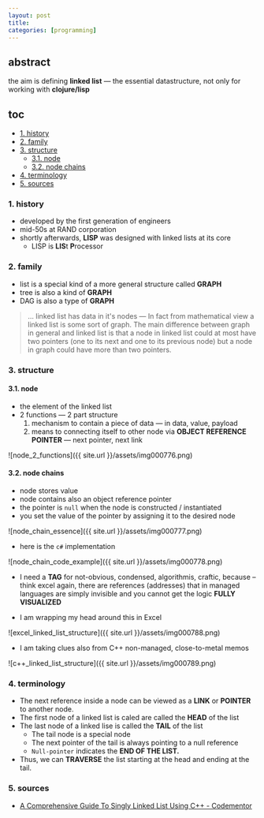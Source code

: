 ```yaml
---
layout: post
title:
categories: [programming]
---
```

## abstract

the aim is defining **linked list** — the essential datastructure, not only for working with **clojure/lisp**

## toc
<!-- TOC -->

- [1. history](#1-history)
- [2. family](#2-family)
- [3. structure](#3-structure)
    - [3.1. node](#31-node)
    - [3.2. node chains](#32-node-chains)
- [4. terminology](#4-terminology)
- [5. sources](#5-sources)

<!-- /TOC -->


### 1. history
* developed by the first generation of engineers
* mid-50s at RAND corporation
* shortly afterwards, **LISP** was designed with linked lists at its core
    * LISP is **LIS**t **P**rocessor

### 2. family
* list is a special kind of a more general structure called **GRAPH**
* tree is also a kind of **GRAPH**
* DAG is also a type of **GRAPH**

>... linked list has data in it's nodes — In fact from mathematical view a linked list is some sort of graph. The main difference between graph in general and linked list is that a node in linked list could at most have two pointers (one to its next and one to its previous node) but a node in graph could have more than two pointers.

### 3. structure
#### 3.1. node
* the element of the linked list
* 2 functions — 2 part structure
    1. mechanism to contain a piece of data — in data, value, payload
    2. means to connecting itself to other node via **OBJECT REFERENCE POINTER** — next pointer, next link

![node_2_functions]({{ site.url }}/assets/img000776.png)

#### 3.2. node chains
* node stores value
* node contains also an object reference pointer
* the pointer is `null` when the node is constructed / instantiated
* you set the value of the pointer by assigning it to the desired node

![node_chain_essence]({{ site.url }}/assets/img000777.png)

* here is the `c#` implementation

![node_chain_code_example]({{ site.url }}/assets/img000778.png)

* I need a **TAG** for not-obvious, condensed, algorithmis, craftic, because – think excel again, there are references (addresses) that in managed languages are simply invisible and you cannot get the logic **FULLY VISUALIZED**

* I am wrapping my head around this in Excel

![excel_linked_list_structure]({{ site.url }}/assets/img000788.png)

* I am taking clues also from C++ non-managed, close-to-metal memos

![c++_linked_list_structure]({{ site.url }}/assets/img000789.png)

### 4. terminology
* The next reference inside a node can be viewed as a **LINK** or **POINTER** to another node.
* The first node of a linked list is caled are called the **HEAD** of the list
* The last node of a linked lise is called the **TAIL** of the list 
    * The tail node is a special node
    * The next pointer of the tail is always pointing to a null reference
    * `Null-pointer` indicates the **END OF THE LIST.**
* Thus, we can **TRAVERSE** the list starting at the head and ending at the tail. 

### 5. sources
* [A Comprehensive Guide To Singly Linked List Using C++ - Codementor](https://www.codementor.io/@codementorteam/a-comprehensive-guide-to-implementation-of-singly-linked-list-using-c_plus_plus-ondlm5azr)
